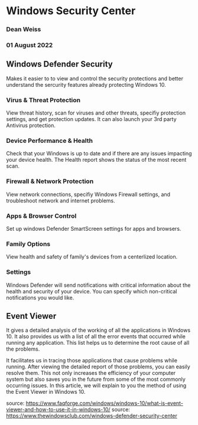 # Windows Security Center

### Dean Weiss
### 01 August 2022

## Windows Defender Security
Makes it easier to to view and control the security protections and better understand the sercurity features already protecting Windows 10.

### Virus & Threat Protection
View threat history, scan for viruses and other threats, specifiy protection settings, and get protection updates. It can also launch your 3rd party Antivirus protection.

### Device Performance & Health
Check that your Windows is up to date and if there are any issues impacting your device health. The Health report shows the status of the most recent scan.

### Firewall & Network Protection
View network connections, specifiy Windows Firewall settings, and troubleshoot network and internet problems.

### Apps & Browser Control
Set up windows Defender SmartScreen settings for apps and browsers.

### Family Options
View health and safety of family's devices from a centerlized location.

### Settings
Windows Defender will send notifications with critical information about the health and security of your device. You can specify which non-critical notifications you would like.

## Event Viewer
It gives a detailed analysis of the working of all the applications in Windows 10. It also provides us with a list of all the error events that occurred while running any application. This list helps us to determine the root cause of all the problems.

It facilitates us in tracing those applications that cause problems while running. After viewing the detailed report of those problems, you can easily resolve them. This not only increases the efficiency of your computer system but also saves you in the future from some of the most commonly occurring issues. In this article, we will explain to you the method of using the Event Viewer in Windows 10.

source: https://www.faqforge.com/windows/windows-10/what-is-event-viewer-and-how-to-use-it-in-windows-10/
source: https://www.thewindowsclub.com/windows-defender-security-center
